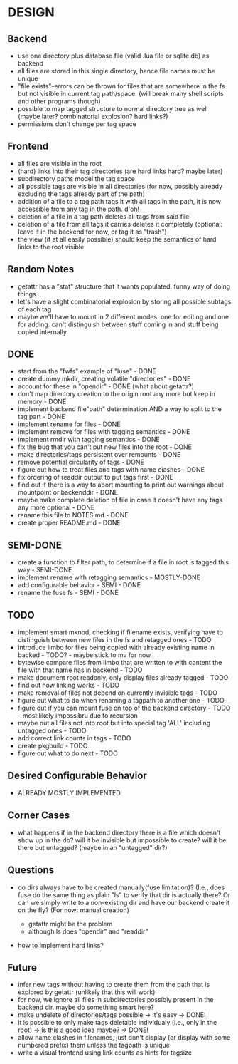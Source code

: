 DESIGN
======


Backend
-----
- use one directory plus database file (valid .lua file or sqlite db) as backend
- all files are stored in this single directory, hence file names must be unique
- "file exists"-errors can be thrown for files that are somewhere in the fs but not visible in current tag path/space. (will break many shell scripts and other programs though)
- possible to map tagged structure to normal directory tree as well (maybe later? combinatorial explosion? hard links?)
- permissions don't change per tag space

Frontend
----
- all files are visible in the root
- (hard) links into their tag directories (are hard links hard? maybe later)
- subdirectory paths model the tag space
- all possible tags are visible in all directories (for now, possibly already excluding the tags already part of the path)
- addition of a file to a tag path tags it with all tags in the path, it is now accessible from any tag in the path. d'oh!
- deletion of a file in a tag path deletes all tags from said file
- deletion of a file from all tags it carries deletes it completely (optional: leave it in the backend for now, or tag it as "trash")
- the view (if at all easily possible) should keep the semantics of hard links to the root visible

Random Notes
------------
- getattr has a "stat" structure that it wants populated. funny way of doing things.
- let's have a slight combinatorial explosion by storing all possible subtags of each tag
- maybe we'll have to mount in 2 different modes. one for editing and one for adding. can't distinguish between stuff coming in and stuff being copied internally

DONE
----
- start from the "fwfs" example of "luse" - DONE
- create dummy mkdir, creating volatile "directories" - DONE
- account for these in "opendir" - DONE (what about getattr?)
- don't map directory creation to the origin root any more but keep in memory - DONE
- implement backend file"path" determination AND a way to split to the tag part - DONE
- implement rename for files - DONE
- implement remove for files with tagging semantics - DONE
- implement rmdir with tagging semantics - DONE
- fix the bug that you can't put new files into the root - DONE
- make directories/tags persistent over remounts - DONE
- remove potential circularity of tags - DONE
- figure out how to treat files and tags with name clashes - DONE 
- fix ordering of readdir output to put tags first - DONE
- find out if there is a way to abort mounting to print out warnings about mountpoint or backenddir - DONE
- maybe make complete deletion of file in case it doesn't have any tags any more optional - DONE
- rename this file to NOTES.md - DONE
- create proper README.md - DONE

SEMI-DONE
-----------
- create a function to filter path, to determine if a file in root is tagged this way - SEMI-DONE
- implement rename with retagging semantics - MOSTLY-DONE
- add configurable behavior - SEMI - DONE
- rename the fuse fs - SEMI - DONE

TODO
----
- implement smart mknod, checking if filename exists, verifying have to distinguish between new files in the fs and retagged ones - TODO
- introduce limbo for files being copied with already existing name in backed - TODO? - maybe stick to mv for now
- bytewise compare files from limbo that are written to with content the file with that name has in backend - TODO
- make document root readonly, only display files already tagged - TODO
- find out how linking works - TODO
- make removal of files not depend on currently invisible tags - TODO
- figure out what to do when renaming a tagpath to another one - TODO
- figure out if you can mount fuse on top of the backend directory - TODO - most likely impossibru due to recursion
- maybe put all files not into root but into special tag 'ALL' including untagged ones - TODO
- add correct link counts in tags - TODO
- create pkgbuild - TODO
- figure out what to do next - TODO



Desired Configurable Behavior
-----------------------------
- ALREADY MOSTLY IMPLEMENTED 


Corner Cases
------------
- what happens if in the backend directory there is a file which doesn't show up in the db? will it be invisible but impossible to create? will it be there but untagged? (maybe in an "untagged" dir?)


Questions
---------
- do dirs always have to be created manually(fuse limitation)? (I.e., does fuse do the same thing as plain "ls" to verify that dir is actually there? Or can we simply write to a non-existing dir and have our backend create it on the fly? (For now: manual creation)
    - getattr might be the problem
    - although ls does "opendir" and "readdir"

- how to implement hard links?

Future
------
- infer new tags without having to create them from the path that is explored by getattr (unlikely that this will work)
- for now, we ignore all files in subdirectories possibly present in the backend dir. maybe do something smart here?
- make undelete of directories/tags possible -> it's easy -> DONE!
- it is possible to only make tags deletable individualy (i.e., only in the root) -> is this a good idea maybe? -> DONE!
- allow name clashes in filenames, just don't display (or display with some numbered prefix) them unless the tagpath is unique
- write a visual frontend using link counts as hints for tagsize
